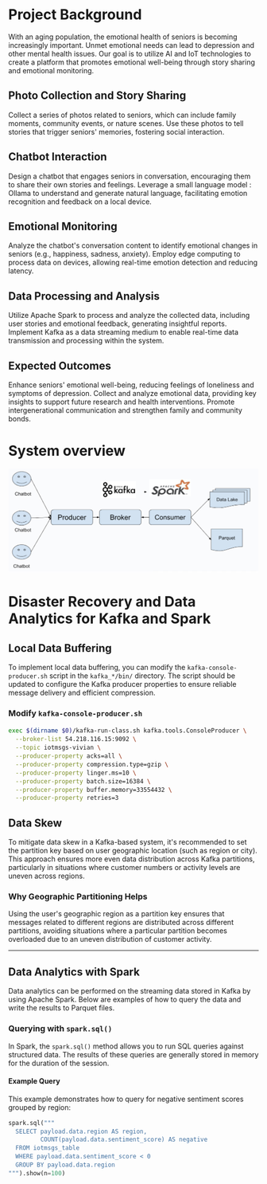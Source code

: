 # Project Background
With an aging population, the emotional health of seniors is becoming increasingly important. Unmet emotional needs can lead to depression and other mental health issues. Our goal is to utilize AI and IoT technologies to create a platform that promotes emotional well-being through story sharing and emotional monitoring.

## Photo Collection and Story Sharing
Collect a series of photos related to seniors, which can include family moments, community events, or nature scenes.
Use these photos to tell stories that trigger seniors' memories, fostering social interaction.

## Chatbot Interaction
Design a chatbot that engages seniors in conversation, encouraging them to share their own stories and feelings.
Leverage a small language model : Ollama  to understand and generate natural language, facilitating emotion recognition and feedback on a local device.

## Emotional Monitoring
Analyze the chatbot's conversation content to identify emotional changes in seniors (e.g., happiness, sadness, anxiety).
Employ edge computing to process data on devices, allowing real-time emotion detection and reducing latency.

## Data Processing and Analysis
Utilize Apache Spark to process and analyze the collected data, including user stories and emotional feedback, generating insightful reports.
Implement Kafka as a data streaming medium to enable real-time data transmission and processing within the system.

## Expected Outcomes
Enhance seniors' emotional well-being, reducing feelings of loneliness and symptoms of depression.
Collect and analyze emotional data, providing key insights to support future research and health interventions.
Promote intergenerational communication and strengthen family and community bonds.

# System overview
![System](systemoverview.png)

# Disaster Recovery and Data Analytics for Kafka and Spark

## Local Data Buffering

To implement local data buffering, you can modify the `kafka-console-producer.sh` script in the `kafka_*/bin/` directory. The script should be updated to configure the Kafka producer properties to ensure reliable message delivery and efficient compression.

### Modify `kafka-console-producer.sh`

```bash
exec $(dirname $0)/kafka-run-class.sh kafka.tools.ConsoleProducer \
  --broker-list 54.218.116.15:9092 \
  --topic iotmsgs-vivian \
  --producer-property acks=all \
  --producer-property compression.type=gzip \
  --producer-property linger.ms=10 \
  --producer-property batch.size=16384 \
  --producer-property buffer.memory=33554432 \
  --producer-property retries=3
```

## Data Skew

To mitigate data skew in a Kafka-based system, it's recommended to set the partition key based on user geographic location (such as region or city). This approach ensures more even data distribution across Kafka partitions, particularly in situations where customer numbers or activity levels are uneven across regions.

### Why Geographic Partitioning Helps

Using the user's geographic region as a partition key ensures that messages related to different regions are distributed across different partitions, avoiding situations where a particular partition becomes overloaded due to an uneven distribution of customer activity.

---

## Data Analytics with Spark

Data analytics can be performed on the streaming data stored in Kafka by using Apache Spark. Below are examples of how to query the data and write the results to Parquet files.

### Querying with `spark.sql()`

In Spark, the `spark.sql()` method allows you to run SQL queries against structured data. The results of these queries are generally stored in memory for the duration of the session.

#### Example Query

This example demonstrates how to query for negative sentiment scores grouped by region:

```python
spark.sql("""
  SELECT payload.data.region AS region, 
         COUNT(payload.data.sentiment_score) AS negative 
  FROM iotmsgs_table 
  WHERE payload.data.sentiment_score < 0 
  GROUP BY payload.data.region
""").show(n=100)



